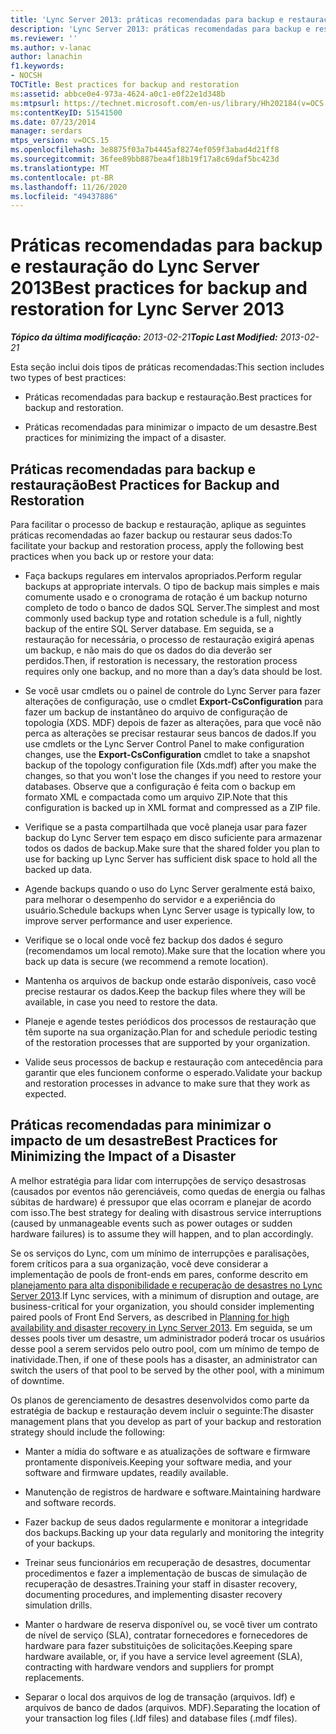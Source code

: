 ```yaml
---
title: 'Lync Server 2013: práticas recomendadas para backup e restauração'
description: 'Lync Server 2013: práticas recomendadas para backup e restauração.'
ms.reviewer: ''
ms.author: v-lanac
author: lanachin
f1.keywords:
- NOCSH
TOCTitle: Best practices for backup and restoration
ms:assetid: abbce0e4-973a-4624-a0c1-e0f22e1d348b
ms:mtpsurl: https://technet.microsoft.com/en-us/library/Hh202184(v=OCS.15)
ms:contentKeyID: 51541500
ms.date: 07/23/2014
manager: serdars
mtps_version: v=OCS.15
ms.openlocfilehash: 3e8875f03a7b4445af8274ef059f3abad4d21ff8
ms.sourcegitcommit: 36fee89bb887bea4f18b19f17a8c69daf5bc423d
ms.translationtype: MT
ms.contentlocale: pt-BR
ms.lasthandoff: 11/26/2020
ms.locfileid: "49437886"
---
```

# <a name="best-practices-for-backup-and-restoration-for-lync-server-2013"></a><span data-ttu-id="3a856-103">Práticas recomendadas para backup e restauração do Lync Server 2013</span><span class="sxs-lookup"><span data-stu-id="3a856-103">Best practices for backup and restoration for Lync Server 2013</span></span>

<div data-xmlns="http://www.w3.org/1999/xhtml">

<div class="topic" data-xmlns="http://www.w3.org/1999/xhtml" data-msxsl="urn:schemas-microsoft-com:xslt" data-cs="https://msdn.microsoft.com/">

<div data-asp="https://msdn2.microsoft.com/asp">



</div>

<div id="mainSection">

<div id="mainBody"><span data-ttu-id="3a856-104">

<span> </span></span><span class="sxs-lookup"><span data-stu-id="3a856-104">

<span> </span></span></span>

<span data-ttu-id="3a856-105">_**Tópico da última modificação:** 2013-02-21_</span><span class="sxs-lookup"><span data-stu-id="3a856-105">_**Topic Last Modified:** 2013-02-21_</span></span>

<span data-ttu-id="3a856-106">Esta seção inclui dois tipos de práticas recomendadas:</span><span class="sxs-lookup"><span data-stu-id="3a856-106">This section includes two types of best practices:</span></span>

  - <span data-ttu-id="3a856-107">Práticas recomendadas para backup e restauração.</span><span class="sxs-lookup"><span data-stu-id="3a856-107">Best practices for backup and restoration.</span></span>

  - <span data-ttu-id="3a856-108">Práticas recomendadas para minimizar o impacto de um desastre.</span><span class="sxs-lookup"><span data-stu-id="3a856-108">Best practices for minimizing the impact of a disaster.</span></span>

<div>

## <a name="best-practices-for-backup-and-restoration"></a><span data-ttu-id="3a856-109">Práticas recomendadas para backup e restauração</span><span class="sxs-lookup"><span data-stu-id="3a856-109">Best Practices for Backup and Restoration</span></span>

<span data-ttu-id="3a856-110">Para facilitar o processo de backup e restauração, aplique as seguintes práticas recomendadas ao fazer backup ou restaurar seus dados:</span><span class="sxs-lookup"><span data-stu-id="3a856-110">To facilitate your backup and restoration process, apply the following best practices when you back up or restore your data:</span></span>

  - <span data-ttu-id="3a856-111">Faça backups regulares em intervalos apropriados.</span><span class="sxs-lookup"><span data-stu-id="3a856-111">Perform regular backups at appropriate intervals.</span></span> <span data-ttu-id="3a856-112">O tipo de backup mais simples e mais comumente usado e o cronograma de rotação é um backup noturno completo de todo o banco de dados SQL Server.</span><span class="sxs-lookup"><span data-stu-id="3a856-112">The simplest and most commonly used backup type and rotation schedule is a full, nightly backup of the entire SQL Server database.</span></span> <span data-ttu-id="3a856-113">Em seguida, se a restauração for necessária, o processo de restauração exigirá apenas um backup, e não mais do que os dados do dia deverão ser perdidos.</span><span class="sxs-lookup"><span data-stu-id="3a856-113">Then, if restoration is necessary, the restoration process requires only one backup, and no more than a day’s data should be lost.</span></span>

  - <span data-ttu-id="3a856-114">Se você usar cmdlets ou o painel de controle do Lync Server para fazer alterações de configuração, use o cmdlet **Export-CsConfiguration** para fazer um backup de instantâneo do arquivo de configuração de topologia (XDS. MDF) depois de fazer as alterações, para que você não perca as alterações se precisar restaurar seus bancos de dados.</span><span class="sxs-lookup"><span data-stu-id="3a856-114">If you use cmdlets or the Lync Server Control Panel to make configuration changes, use the **Export-CsConfiguration** cmdlet to take a snapshot backup of the topology configuration file (Xds.mdf) after you make the changes, so that you won't lose the changes if you need to restore your databases.</span></span> <span data-ttu-id="3a856-115">Observe que a configuração é feita com o backup em formato XML e compactada como um arquivo ZIP.</span><span class="sxs-lookup"><span data-stu-id="3a856-115">Note that this configuration is backed up in XML format and compressed as a ZIP file.</span></span>

  - <span data-ttu-id="3a856-116">Verifique se a pasta compartilhada que você planeja usar para fazer backup do Lync Server tem espaço em disco suficiente para armazenar todos os dados de backup.</span><span class="sxs-lookup"><span data-stu-id="3a856-116">Make sure that the shared folder you plan to use for backing up Lync Server has sufficient disk space to hold all the backed up data.</span></span>

  - <span data-ttu-id="3a856-117">Agende backups quando o uso do Lync Server geralmente está baixo, para melhorar o desempenho do servidor e a experiência do usuário.</span><span class="sxs-lookup"><span data-stu-id="3a856-117">Schedule backups when Lync Server usage is typically low, to improve server performance and user experience.</span></span>

  - <span data-ttu-id="3a856-118">Verifique se o local onde você fez backup dos dados é seguro (recomendamos um local remoto).</span><span class="sxs-lookup"><span data-stu-id="3a856-118">Make sure that the location where you back up data is secure (we recommend a remote location).</span></span>

  - <span data-ttu-id="3a856-119">Mantenha os arquivos de backup onde estarão disponíveis, caso você precise restaurar os dados.</span><span class="sxs-lookup"><span data-stu-id="3a856-119">Keep the backup files where they will be available, in case you need to restore the data.</span></span>

  - <span data-ttu-id="3a856-120">Planeje e agende testes periódicos dos processos de restauração que têm suporte na sua organização.</span><span class="sxs-lookup"><span data-stu-id="3a856-120">Plan for and schedule periodic testing of the restoration processes that are supported by your organization.</span></span>

  - <span data-ttu-id="3a856-121">Valide seus processos de backup e restauração com antecedência para garantir que eles funcionem conforme o esperado.</span><span class="sxs-lookup"><span data-stu-id="3a856-121">Validate your backup and restoration processes in advance to make sure that they work as expected.</span></span>

</div>

<div>

## <a name="best-practices-for-minimizing-the-impact-of-a-disaster"></a><span data-ttu-id="3a856-122">Práticas recomendadas para minimizar o impacto de um desastre</span><span class="sxs-lookup"><span data-stu-id="3a856-122">Best Practices for Minimizing the Impact of a Disaster</span></span>

<span data-ttu-id="3a856-123">A melhor estratégia para lidar com interrupções de serviço desastrosas (causados por eventos não gerenciáveis, como quedas de energia ou falhas súbitas de hardware) é pressupor que elas ocorram e planejar de acordo com isso.</span><span class="sxs-lookup"><span data-stu-id="3a856-123">The best strategy for dealing with disastrous service interruptions (caused by unmanageable events such as power outages or sudden hardware failures) is to assume they will happen, and to plan accordingly.</span></span>

<span data-ttu-id="3a856-124">Se os serviços do Lync, com um mínimo de interrupções e paralisações, forem críticos para a sua organização, você deve considerar a implementação de pools de front-ends em pares, conforme descrito em [planejamento para alta disponibilidade e recuperação de desastres no Lync Server 2013](lync-server-2013-planning-for-high-availability-and-disaster-recovery.md).</span><span class="sxs-lookup"><span data-stu-id="3a856-124">If Lync services, with a minimum of disruption and outage, are business-critical for your organization, you should consider implementing paired pools of Front End Servers, as described in [Planning for high availability and disaster recovery in Lync Server 2013](lync-server-2013-planning-for-high-availability-and-disaster-recovery.md).</span></span> <span data-ttu-id="3a856-125">Em seguida, se um desses pools tiver um desastre, um administrador poderá trocar os usuários desse pool a serem servidos pelo outro pool, com um mínimo de tempo de inatividade.</span><span class="sxs-lookup"><span data-stu-id="3a856-125">Then, if one of these pools has a disaster, an administrator can switch the users of that pool to be served by the other pool, with a minimum of downtime.</span></span>

<span data-ttu-id="3a856-126">Os planos de gerenciamento de desastres desenvolvidos como parte da estratégia de backup e restauração devem incluir o seguinte:</span><span class="sxs-lookup"><span data-stu-id="3a856-126">The disaster management plans that you develop as part of your backup and restoration strategy should include the following:</span></span>

  - <span data-ttu-id="3a856-127">Manter a mídia do software e as atualizações de software e firmware prontamente disponíveis.</span><span class="sxs-lookup"><span data-stu-id="3a856-127">Keeping your software media, and your software and firmware updates, readily available.</span></span>

  - <span data-ttu-id="3a856-128">Manutenção de registros de hardware e software.</span><span class="sxs-lookup"><span data-stu-id="3a856-128">Maintaining hardware and software records.</span></span>

  - <span data-ttu-id="3a856-129">Fazer backup de seus dados regularmente e monitorar a integridade dos backups.</span><span class="sxs-lookup"><span data-stu-id="3a856-129">Backing up your data regularly and monitoring the integrity of your backups.</span></span>

  - <span data-ttu-id="3a856-130">Treinar seus funcionários em recuperação de desastres, documentar procedimentos e fazer a implementação de buscas de simulação de recuperação de desastres.</span><span class="sxs-lookup"><span data-stu-id="3a856-130">Training your staff in disaster recovery, documenting procedures, and implementing disaster recovery simulation drills.</span></span>

  - <span data-ttu-id="3a856-131">Manter o hardware de reserva disponível ou, se você tiver um contrato de nível de serviço (SLA), contratar fornecedores e fornecedores de hardware para fazer substituições de solicitações.</span><span class="sxs-lookup"><span data-stu-id="3a856-131">Keeping spare hardware available, or, if you have a service level agreement (SLA), contracting with hardware vendors and suppliers for prompt replacements.</span></span>

  - <span data-ttu-id="3a856-132">Separar o local dos arquivos de log de transação (arquivos. ldf) e arquivos de banco de dados (arquivos. MDF).</span><span class="sxs-lookup"><span data-stu-id="3a856-132">Separating the location of your transaction log files (.ldf files) and database files (.mdf files).</span></span>

<span data-ttu-id="3a856-133"></div>

</div>

<span> </span>

</div>

</div>

</span><span class="sxs-lookup"><span data-stu-id="3a856-133"></div>

</div>

<span> </span>

</div>

</div>

</span></span></div>

